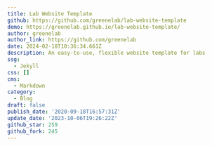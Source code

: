 ```yaml
---
title: Lab Website Template
github: https://github.com/greenelab/lab-website-template
demo: https://greenelab.github.io/lab-website-template/
author: greenelab
author_link: https://github.com/greenelab
date: 2024-02-18T10:36:34.661Z
description: An easy-to-use, flexible website template for labs
ssg:
  - Jekyll
css: []
cms:
  - Markdown
category:
  - Blog
draft: false
publish_date: '2020-09-18T16:57:31Z'
update_date: '2023-10-06T19:26:22Z'
github_star: 259
github_fork: 245
---
```

